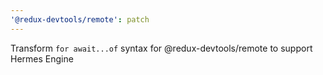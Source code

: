 ```yaml
---
'@redux-devtools/remote': patch
---
```


Transform `for await...of` syntax for @redux-devtools/remote to support Hermes Engine
